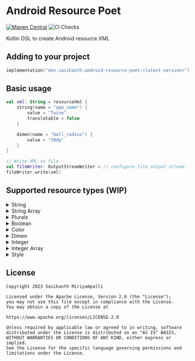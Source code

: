 # Android Resource Poet

[![Maven Central](https://maven-badges.herokuapp.com/maven-central/dev.sasikanth/android-resource-poet/badge.svg)](https://maven-badges.herokuapp.com/maven-central/dev.sasikanth/android-resource-poet)
![CI Checks](https://github.com/msasikanth/android-resource-poet/actions/workflows/ci.yml/badge.svg)

Kotlin DSL to create Android resource XML

## Adding to your project

```kotlin
implementation("dev.sasikanth:android-resource-poet:<latest-version>")
```

## Basic usage

```kotlin
val xml: String = resourceXml {
    string(name = "app_name") {
        value = "Twine"
        translatable = false
    }

    dimen(name = "ball_radius") {
        value = "30dp"
    }
}

// Write XML to file
val fileWriter: OutputStreamWriter = // configure file output stream
fileWriter.write(xml)
```

## Supported resource types (WIP)

<details>
    <summary>String</summary>

```kotlin
resourceXml {
    string(name = "") {
        value = "" // Required
        translatable = false // Optional - Default true
    }
}
````
</details>

<details>
    <summary>String Array</summary>

```kotlin
resourceXml {
    stringArray(name = "") {
        items = arrayOf("") // Required
        translatable = false // Optional - Default true
    }
}
````
</details>

<details>
    <summary>Plurals</summary>

```kotlin
resourceXml {
    stringPlurals(name = "") {
        translatable = false // Optional - Default true
        item {
            quantity = "" // Required
            value = "" // Required
        }
    }
}
````
</details>

<details>
    <summary>Boolean</summary>

```kotlin
resourceXml {
    boolean(name = "") {
        value = true // Optional - Default false
    }
}
```
</details>

<details>
    <summary>Color</summary>

```kotlin
resourceXml {
    color(name = "") {
        value = "" // Required
    }
}
```

</details>

<details>
    <summary>Dimen</summary>

```kotlin
resourceXml {
    dimen(name = "") {
        value = "" // Required
    }
}
```

</details>

<details>
    <summary>Integer</summary>

```kotlin
resourceXml {
    integer(name = "") {
        value = "" // Required
    }
}
```

</details>

<details>
    <summary>Integer Array</summary>

```kotlin
resourceXml {
    integerArray(name = "") {
        values = intArrayOf() // Required
    }
}
```

</details>

<details>
    <summary>Style</summary>

```kotlin
resourceXml {
    style(name = "") {
        parent = "" // Optional - Default empty

        item {
            name = "" // Required
            value = "" // Required
        }
    }
}
```

</details>

## License

```
Copyright 2023 Sasikanth Miriyampalli

Licensed under the Apache License, Version 2.0 (the "License");
you may not use this file except in compliance with the License.
You may obtain a copy of the License at

https://www.apache.org/licenses/LICENSE-2.0

Unless required by applicable law or agreed to in writing, software
distributed under the License is distributed on an "AS IS" BASIS,
WITHOUT WARRANTIES OR CONDITIONS OF ANY KIND, either express or implied.
See the License for the specific language governing permissions and
limitations under the License.
```
